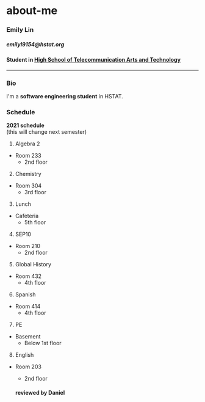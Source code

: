 # about-me

### Emily Lin 
##### _emilyl9154@hstat.org_
#### Student in [High School of Telecommunication Arts and Technology](https://www.hstat.org/)
---
### Bio
I'm a **software engineering student** in HSTAT.

### Schedule
**2021 schedule**  
(this will change next semester)
1. Algebra 2
* Room 233
  * 2nd floor
2. Chemistry
* Room 304
  * 3rd floor
3. Lunch
* Cafeteria
  * 5th floor
4. SEP10
* Room 210
  * 2nd floor
5. Global History
* Room 432
  * 4th floor
6. Spanish
* Room 414
  * 4th floor
7. PE
* Basement
  * Below 1st floor
8. English
* Room 203
  * 2nd floor

  
  
  #### reviewed by Daniel